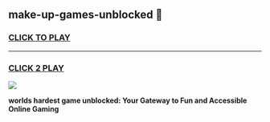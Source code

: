 
## make-up-games-unblocked 👋
<h3>
<a href="https://premium.freeplayer.one?title=make-up-games-unblocked&ref=14F">CLICK TO PLAY</a></h3>
<hr>

<h3>
<a href="https://premium.freeplayer.one?title=make-up-games-unblocked&ref=14F">CLICK 2 PLAY</a>
  
</h3>

<a href="https://premium.freeplayer.one?title=make-up-games-unblocked&ref=12F/"><img src="https://clearcache.store/games.png"></a>


**worlds hardest game unblocked: Your Gateway to Fun and Accessible Online Gaming**
